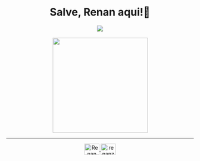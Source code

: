 <h1 align="center">Salve, Renan aqui!🤙</h1>

<div align="center">
  <img align="center" src="https://github-readme-stats.vercel.app/api?username=renancassi&show_icons=true&theme=radical&layout=compact"/>
</div>

<br/>

<div align="center">
   <img align="center" height="255px" src="https://github-readme-stats.vercel.app/api/top-langs/?username=renancassi&show_icons=true&theme=radical&layout=compact"/>
</div>

<hr>

<div align="center">
  <a href="https://linkedin.com/in/renan-victor-borges-cassi-dos-santos" target="blank">
    <img align="center" src="https://raw.githubusercontent.com/rahuldkjain/github-profile-readme-generator/master/src/images/icons/Social/linked-in-alt.svg" alt="Renan" height="30" width="40" target="_blank"/>
  </a>
<a href="https://instagram.com/renanzera.png" target="blank">
  <img align="center" src="https://raw.githubusercontent.com/rahuldkjain/github-profile-readme-generator/master/src/images/icons/Social/instagram.svg" alt="renanzera.png" height="30" width="40" target="_blank" />
</a>
</div>

